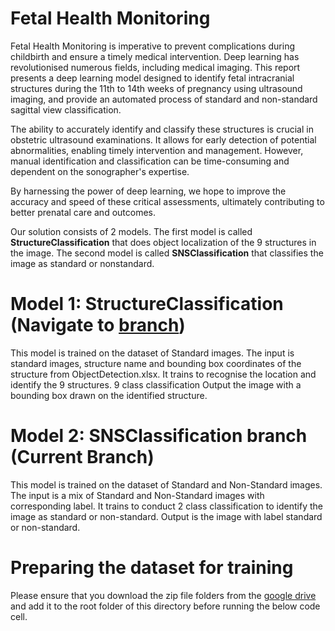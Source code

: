 # Fetal Health Monitoring

Fetal Health Monitoring is imperative to prevent complications during childbirth and ensure a timely medical intervention. Deep learning has revolutionised numerous fields, including medical imaging. This report presents a deep learning model designed to identify fetal intracranial structures during the 11th to 14th weeks of pregnancy using ultrasound imaging, and provide an automated process of standard and non-standard sagittal view classification.

The ability to accurately identify and classify these structures is crucial in obstetric ultrasound examinations. It allows for early detection of potential abnormalities, enabling timely intervention and management. However, manual identification and classification can be time-consuming and dependent on the sonographer's expertise.

By harnessing the power of deep learning, we hope to improve the accuracy and speed of these critical assessments, ultimately contributing to better prenatal care and outcomes.

Our solution consists of 2 models. The first model is called **StructureClassification** that does object localization of the 9 structures in the image. 
The second model is called **SNSClassification** that classifies the image as standard or nonstandard.

# Model 1: StructureClassification (Navigate to [branch](https://github.com/claudyAi/adl/tree/Structure-CLassification))
This model is trained on the dataset of Standard images. The input is standard images, structure name and bounding box coordinates of the structure from ObjectDetection.xlsx.
It trains to recognise the location and identify the 9 structures. 9 class classification Output the image with a bounding box drawn on the identified structure.

# Model 2: SNSClassification branch (Current Branch)
This model is trained on the dataset of Standard and Non-Standard images. The input is a mix of Standard and Non-Standard images with corresponding label. It trains to conduct 2 class classification to identify the image as standard or non-standard. Output is the image with label standard or non-standard.

# Preparing the dataset for training
Please ensure that you download the zip file folders from the [google drive](https://drive.google.com/file/d/1-ppPA9UHw9ZTBxyGmbWEyCgRNKTECC_6/view?usp=drive_link) and add it to the root folder of this directory before running the below code cell.
